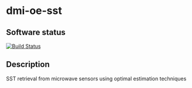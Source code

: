 # dmi-oe-sst

## Software status
[![Build Status](https://travis-ci.org/bcdev/dmi-oe-sst.svg?branch=master)](https://travis-ci.org/bcdev/dmi-oe-sst)


## Description

SST retrieval from microwave sensors using optimal estimation techniques
